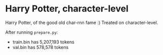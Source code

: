 
# Harry Potter, character-level

Harry Potter, of the good old char-rnn fame :) Treated on character-level.

After running `prepare.py`:

- train.bin has 5,207,193 tokens
- val.bin has 578,578 tokens
